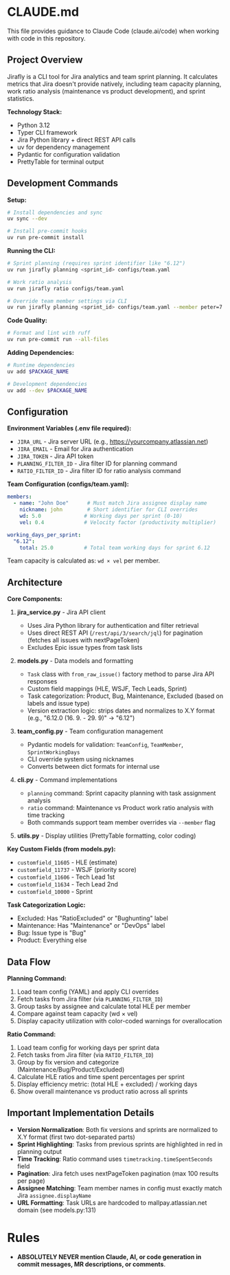 # CLAUDE.md

This file provides guidance to Claude Code (claude.ai/code) when working with code in this repository.

## Project Overview

Jirafly is a CLI tool for Jira analytics and team sprint planning. It calculates metrics that Jira doesn't provide natively, including team capacity planning, work ratio analysis (maintenance vs product development), and sprint statistics.

**Technology Stack:**
- Python 3.12
- Typer CLI framework
- Jira Python library + direct REST API calls
- uv for dependency management
- Pydantic for configuration validation
- PrettyTable for terminal output

## Development Commands

**Setup:**
```bash
# Install dependencies and sync
uv sync --dev

# Install pre-commit hooks
uv run pre-commit install
```

**Running the CLI:**
```bash
# Sprint planning (requires sprint identifier like "6.12")
uv run jirafly planning <sprint_id> configs/team.yaml

# Work ratio analysis
uv run jirafly ratio configs/team.yaml

# Override team member settings via CLI
uv run jirafly planning <sprint_id> configs/team.yaml --member peter=7.0,0.3 --member jane=5.0,0.5
```

**Code Quality:**
```bash
# Format and lint with ruff
uv run pre-commit run --all-files
```

**Adding Dependencies:**
```bash
# Runtime dependencies
uv add $PACKAGE_NAME

# Development dependencies
uv add --dev $PACKAGE_NAME
```

## Configuration

**Environment Variables (.env file required):**
- `JIRA_URL` - Jira server URL (e.g., https://yourcompany.atlassian.net)
- `JIRA_EMAIL` - Email for Jira authentication
- `JIRA_TOKEN` - Jira API token
- `PLANNING_FILTER_ID` - Jira filter ID for planning command
- `RATIO_FILTER_ID` - Jira filter ID for ratio analysis command

**Team Configuration (configs/team.yaml):**
```yaml
members:
  - name: "John Doe"      # Must match Jira assignee display name
    nickname: john        # Short identifier for CLI overrides
    wd: 5.0              # Working days per sprint (0-10)
    vel: 0.4             # Velocity factor (productivity multiplier)

working_days_per_sprint:
  "6.12":
    total: 25.0          # Total team working days for sprint 6.12
```

Team capacity is calculated as: `wd × vel` per member.

## Architecture

**Core Components:**

1. **jira_service.py** - Jira API client
   - Uses Jira Python library for authentication and filter retrieval
   - Uses direct REST API (`/rest/api/3/search/jql`) for pagination (fetches all issues with nextPageToken)
   - Excludes Epic issue types from task lists

2. **models.py** - Data models and formatting
   - `Task` class with `from_raw_issue()` factory method to parse Jira API responses
   - Custom field mappings (HLE, WSJF, Tech Leads, Sprint)
   - Task categorization: Product, Bug, Maintenance, Excluded (based on labels and issue type)
   - Version extraction logic: strips dates and normalizes to X.Y format (e.g., "6.12.0 (16. 9. - 29. 9)" → "6.12")

3. **team_config.py** - Team configuration management
   - Pydantic models for validation: `TeamConfig`, `TeamMember`, `SprintWorkingDays`
   - CLI override system using nicknames
   - Converts between dict formats for internal use

4. **cli.py** - Command implementations
   - `planning` command: Sprint capacity planning with task assignment analysis
   - `ratio` command: Maintenance vs Product work ratio analysis with time tracking
   - Both commands support team member overrides via `--member` flag

5. **utils.py** - Display utilities (PrettyTable formatting, color coding)

**Key Custom Fields (from models.py):**
- `customfield_11605` - HLE (estimate)
- `customfield_11737` - WSJF (priority score)
- `customfield_11606` - Tech Lead 1st
- `customfield_11634` - Tech Lead 2nd
- `customfield_10000` - Sprint

**Task Categorization Logic:**
- Excluded: Has "RatioExcluded" or "Bughunting" label
- Maintenance: Has "Maintenance" or "DevOps" label
- Bug: Issue type is "Bug"
- Product: Everything else

## Data Flow

**Planning Command:**
1. Load team config (YAML) and apply CLI overrides
2. Fetch tasks from Jira filter (via `PLANNING_FILTER_ID`)
3. Group tasks by assignee and calculate total HLE per member
4. Compare against team capacity (wd × vel)
5. Display capacity utilization with color-coded warnings for overallocation

**Ratio Command:**
1. Load team config for working days per sprint data
2. Fetch tasks from Jira filter (via `RATIO_FILTER_ID`)
3. Group by fix version and categorize (Maintenance/Bug/Product/Excluded)
4. Calculate HLE ratios and time spent percentages per sprint
5. Display efficiency metric: (total HLE + excluded) / working days
6. Show overall maintenance vs product ratio across all sprints

## Important Implementation Details

- **Version Normalization**: Both fix versions and sprints are normalized to X.Y format (first two dot-separated parts)
- **Sprint Highlighting**: Tasks from previous sprints are highlighted in red in planning output
- **Time Tracking**: Ratio command uses `timetracking.timeSpentSeconds` field
- **Pagination**: Jira fetch uses nextPageToken pagination (max 100 results per page)
- **Assignee Matching**: Team member names in config must exactly match Jira `assignee.displayName`
- **URL Formatting**: Task URLs are hardcoded to mallpay.atlassian.net domain (see models.py:131)

# Rules
- **ABSOLUTELY NEVER mention Claude, AI, or code generation in commit messages, MR descriptions, or comments**.
